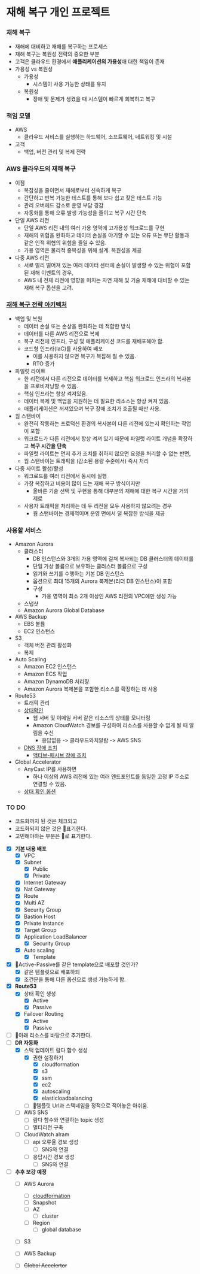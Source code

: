 # 재해 복구 개인 프로젝트

### 재해 복구
- 재해에 대비하고 재해를 복구하는 프로세스
- 재해 복구는 복원성 전략의 중요한 부분
- 고객은 클라우드 환경에서 **애플리케이션의 가용성**애 대한 책임이 존재
- 가용성 vs 복원성
  - 가용성
    - 시스템이 사용 가능한 상태를 유지
  - 복원성
    - 장애 및 문제가 생겼을 때 시스템이 빠르게 회복하고 복구

### 책임 모델
- AWS
  - 클라우드 서비스를 실행하는 하드웨어, 소프트웨어, 네트워킹 및 시설
- 고객
  - 백업, 버전 관리 및 복제 전략

### AWS 클라우드의 재해 복구
- 이점
  - 복잡성을 줄이면서 재해로부터 신속하게 복구
  - 간단하고 반복 가능한 테스트를 통해 보다 쉽고 잦은 테스트 가능
  - 관리 오버헤드 감소로 운영 부담 경감
  - 자동화를 통해 오류 발생 가능성을 줄이고 복구 시간 단축
- 단일 AWS 리전
  - 단일 AWS 리전 내의 여러 가용 영역에 고가용성 워크로드를 구현
  - 재해의 위험을 완화하고 데이터 손실을 야기할 수 있는 오류 또는 무단 활동과 같은 인적 위협의 위험을 줄일 수 있음.
  - 가용 영역은 물리적 중복성을 위해 설계. 복원성을 제공
- 다중 AWS 리전
  - 서로 멀리 떨어져 있는 여러 데이터 센터에 손실이 발생할 수 있는 위험이 포함된 재해 이벤트의 경우, 
  - AWS 내 전체 리전에 영향을 미치는 자연 재해 및 기술 재해에 대비할 수 있는 재해 복구 옵션을 고려.

### [재해 복구 전략 아키텍처](https://docs.aws.amazon.com/ko_kr/whitepapers/latest/disaster-recovery-workloads-on-aws/disaster-recovery-options-in-the-cloud.html)
- 백업 및 복원
  - 데이터 손실 또는 손상을 완화하는 데 적합한 방식
  - 데이터를 다른 AWS 리전으로 복제
  - 복구 리전에 인프라, 구성 및 애플리케이션 코드를 재배포해야 함.
  - 코드형 인프라(IaC)를 사용하여 배포
    - 이를 사용하지 않으면 복구가 복잡해 질 수 있음.
    - RTO 증가
- 파일럿 라이트
  - 한 리전에서 다른 리전으로 데이터를 복제하고 핵심 워크로드 인프라의 복사본을 프로비저닝할 수 있음.
  - 핵심 인프라는 항상 켜져있음.
  - 데이터 복제 및 백업을 지원하는 데 필요한 리소스는 항상 켜져 있음.
  - 애플리케이션은 꺼져있으며 복구 장애 조치가 호출될 때만 사용.
- 웜 스탠바이
  -  완전히 작동하는 프로덕션 환경의 복사본이 다른 리전에 있는지 확인하는 작업이 포함
  -  워크로드가 다른 리전에서 항상 켜져 있기 때문에 파일럿 라이트 개념을 확장하고 **복구 시간을 단축**
  -  파일럿 라이트는 먼저 추가 조치를 취하지 않으면 요청을 처리할 수 없는 반면, 
  - 웜 스탠바이는 트래픽을 (감소된 용량 수준에서) 즉시 처리
- 다중 사이트 활성/활성
  - 워크로드를 여러 리전에서 동시에 실행
  - 가장 복잡하고 비용이 많이 드는 재해 복구 방식이지만 
    - 올바른 기술 선택 및 구현을 통해 대부분의 재해에 대한 복구 시간을 거의 제로
  - 사용자 트래픽을 처리하는 데 두 리전을 모두 사용하지 않으려는 경우 
    - 웜 스탠바이는 경제적이며 운영 면에서 덜 복잡한 방식을 제공

### 사용할 서비스
- Amazon Aurora
  - 클러스터
    - DB 인스턴스와 3개의 가용 영역에 걸쳐 복사되는 DB 클러스터의 데이터를 
    - 단일 가상 볼륨으로 보유하는 클러스터 볼륨으로 구성
    - 읽기와 쓰기를 수행하는 기본 DB 인스턴스
    - 옵션으로 최대 15개의 Aurora 복제본(리더 DB 인스턴스)이 포함
    - 구성
      - 가용 영역이 최소 2개 이상인 AWS 리전의 VPC에만 생성 가능
  - 스냅샷
  - Amazon Aurora Global Database
- AWS Backup
  - EBS 볼륨
  - EC2 인스턴스
- S3 
  - 객체 버전 관리 활성화
  - 복제
- Auto Scaling
  - Amazon EC2 인스턴스
  - Amazon ECS 작업
  - Amazon DynamoDB 처리량
  - Amazon Aurora 복제본을 포함한 리소스를 확장하는 데 사용
- Route53
  - 트래픽 관리
  - [상태확인](https://docs.aws.amazon.com/ko_kr/Route53/latest/DeveloperGuide/welcome-health-checks.html)
    - 웹 서버 및 이메일 서버 같은 리소스의 상태를 모니터링
    - Amazon CloudWatch 경보를 구성하여 리소스를 사용할 수 없게 될 때 알림을 수신
      - 응답없음 -> 클라우드와치알람 -> AWS SNS
  - [DNS 장애 조치](https://docs.aws.amazon.com/ko_kr/Route53/latest/DeveloperGuide/dns-failover.html)
    - [액티브-패시브 장애 조치](https://docs.aws.amazon.com/ko_kr/Route53/latest/DeveloperGuide/dns-failover-types.html)
- Global Accelerator
  - AnyCast IP를 사용하면 
    - 하나 이상의 AWS 리전에 있는 여러 엔드포인트를 동일한 고정 IP 주소로 연결할 수 있음.
  - [상태 확인 옵션](https://docs.aws.amazon.com/ko_kr/global-accelerator/latest/dg/about-endpoint-groups-health-check-options.html)

### TO DO
- 코드화까지 된 것은 체크되고
- 코드화되지 않은 것은 📌표기한다.
- 고민해야하는 부분은 📍로 표기한다.

- [x] **기본 내용 배포**
  - [x] VPC
  - [x] Subnet
    - [x] Public
    - [x] Private
  - [x] Internet Gateway
  - [x] Nat Gateway
  - [x] Route
  - [x] Multi AZ
  - [x] Security Group
  - [x] Bastion Host
  - [x] Private Instance
  - [x] Target Group
  - [x] Application LoadBalancer
    - [x] Security Group
  - [x] Auto scaling
    - [x] Template
- [x] 📍Active-Passive를 같은 template으로 배포할 것인가?
  - [x] 같은 템플릿으로 배포하되
  - [x] 조건문을 통해 다른 옵션으로 생성 가능하게 함.
- [x] **Route53**
  - [x] 상태 확인 생성
    - [x] Active
    - [x] Passive
  - [x] Failover Routing
    - [x] Active
    - [x] Passive
- [ ] 📍아래 리소스를 바탕으로 추가한다.
- [ ] **DR 자동화**
  - [x] 스택 업데이트 람다 함수 생성
    - [x] 권한 설정하기
      - [x] cloudformation
      - [x] s3
      - [x] ssm
      - [x] ec2
      - [x] autoscaling
      - [x] elasticloadbalancing
    - [ ] 📍템플릿 Url과 스택네임을 정적으로 적어놓은 아쉬움.
  - [ ] AWS SNS
    - [ ] 람다 함수와 연결하는 topic 생성
    - [ ] 멀티리전 구축
  - [ ] CloudWatch alram
    - [ ] api 오류율 경보 생성
      - [ ] SNS와 연결
    - [ ] 응답시간 경보 생성
      - [ ] SNS와 연결
- [ ] **추후 보강 예정**
  - [ ] AWS Aurora
    - [ ] [cloudformation](https://docs.aws.amazon.com/ko_kr/AWSCloudFormation/latest/UserGuide/AWS_RDS.html)
    - [ ] Snapshot
    - [ ] AZ
      - [ ] cluster
    - [ ] Region
      - [ ] global database
  - [ ] S3
  - [ ] AWS Backup
  - [ ] ~~Global Accelertor~~

